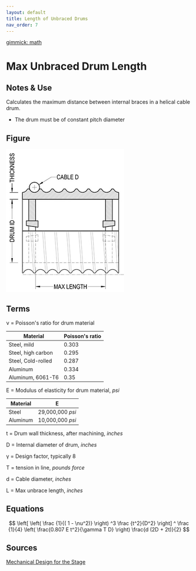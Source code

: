```yaml
---
layout: default
title: Length of Unbraced Drums
nav_order: 7
---
```

[gimmick: math]()

Max Unbraced Drum Length
===

Notes & Use
---

Calculates the maximum distance between internal braces in a helical cable drum.

* The drum must be of constant pitch diameter

Figure
---

![](../image/drum_unbraced_length.jpg)

Terms
---

&nu; = Poisson's ratio for drum material

|Material|Poisson's ratio|
|--------|---------------| 
|Steel, mild|0.303|
|Steel, high carbon|0.295|
|Steel, Cold-rolled|0.287|
|Aluminum|0.334|
|Aluminum, 6061-T6|0.35|

E = Modulus of elasticity for drum material, *psi*

|Material|E|
|--------|---------------| 
|Steel|29,000,000 *psi*|
|Aluminum|10,000,000 *psi*|

t = Drum wall thickness, after machining, *inches*

D = Internal diameter of drum, *inches*

&gamma; = Design factor, typically 8

T = tension in line, *pounds force*

d = Cable diameter, *inches*

L = Max unbrace length, *inches*

Equations
---

$$  \left[
        \left( \frac {1}{( 1 - \nu^2)} \right) ^3
        \frac {t^2}{D^2}
    \right] ^ \frac {1}{4}
    \left(
        \frac{0.807 E t^2}{\gamma T D}
    \right)
    \frac{d (2D + 2t)}{2}
$$

Sources
---

[Mechanical Design for the Stage](http://www.amazon.com/Mechanical-Design-Stage-Alan-Hendrickson/dp/024080631X/ref=sr_1_1?ie=UTF8&qid=1388378342&sr=8-1&keywords=mechanical+design+for+the+stage)
